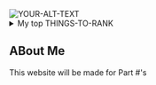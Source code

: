 <picture>
 <source media="(prefers-color-scheme: dark)" srcset="https://www.dignited.com/wp-content/uploads/2018/06/win10neonlogo-1024x576.jpg">
 <source media="(prefers-color-scheme: light)" srcset="https://th.bing.com/th/id/OIP.OYzM2_BjJ_lUtt7FkMcDtAHaEo?rs=1&pid=ImgDetMain">
 <img alt="YOUR-ALT-TEXT" src="YOUR-DEFAULT-IMAGE">
</picture>

<details>
<summary>My top THINGS-TO-RANK</summary>

| Rank | THING-TO-RANK |
|-----:|---------------|
|     1|       Food        |
|     2|         we      |
|     3|           wi    |


</details>

## ABout Me
This website will be made for Part #'s
